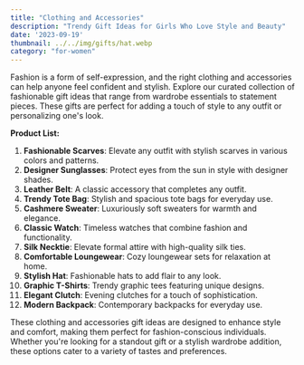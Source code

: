 ```yaml
---
title: "Clothing and Accessories"
description: "Trendy Gift Ideas for Girls Who Love Style and Beauty"
date: '2023-09-19'
thumbnail: ../../img/gifts/hat.webp
category: "for-women"
---
```

Fashion is a form of self-expression, and the right clothing and accessories can help anyone feel confident and stylish. Explore our curated collection of fashionable gift ideas that range from wardrobe essentials to statement pieces. These gifts are perfect for adding a touch of style to any outfit or personalizing one's look.

**Product List:**
1. **Fashionable Scarves**: Elevate any outfit with stylish scarves in various colors and patterns.
2. **Designer Sunglasses**: Protect eyes from the sun in style with designer shades.
3. **Leather Belt**: A classic accessory that completes any outfit.
4. **Trendy Tote Bag**: Stylish and spacious tote bags for everyday use.
5. **Cashmere Sweater**: Luxuriously soft sweaters for warmth and elegance.
6. **Classic Watch**: Timeless watches that combine fashion and functionality.
7. **Silk Necktie**: Elevate formal attire with high-quality silk ties.
8. **Comfortable Loungewear**: Cozy loungewear sets for relaxation at home.
9. **Stylish Hat**: Fashionable hats to add flair to any look.
10. **Graphic T-Shirts**: Trendy graphic tees featuring unique designs.
11. **Elegant Clutch**: Evening clutches for a touch of sophistication.
12. **Modern Backpack**: Contemporary backpacks for everyday use.

These clothing and accessories gift ideas are designed to enhance style and comfort, making them perfect for fashion-conscious individuals. Whether you're looking for a standout gift or a stylish wardrobe addition, these options cater to a variety of tastes and preferences.
